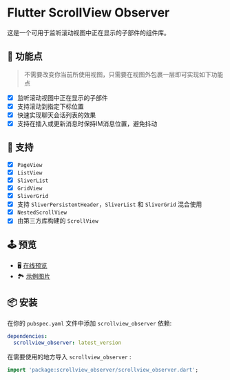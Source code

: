 # Flutter ScrollView Observer


这是一个可用于监听滚动视图中正在显示的子部件的组件库。

## 🔨 功能点

> 不需要改变你当前所使用视图，只需要在视图外包裹一层即可实现如下功能点

- [x] 监听滚动视图中正在显示的子部件
- [x] 支持滚动到指定下标位置
- [x] 快速实现聊天会话列表的效果
- [x] 支持在插入或更新消息时保持IM消息位置，避免抖动

## 🎀 支持

- [x] `PageView`
- [x] `ListView`
- [x] `SliverList`
- [x] `GridView`
- [x] `SliverGrid`
- [x] 支持 `SliverPersistentHeader`，`SliverList` 和 `SliverGrid` 混合使用
- [x] `NestedScrollView`
- [x] 由第三方库构建的 `ScrollView`

## 🕹 预览

- 🖥 [在线预览](https://fluttercandies.github.io/flutter_scrollview_observer/)
- 🏞 [示例图片](https://github.com/fluttercandies/flutter_scrollview_observer/wiki/Example)

## 📦 安装

在你的 `pubspec.yaml` 文件中添加 `scrollview_observer` 依赖:

```yaml
dependencies:
  scrollview_observer: latest_version
```

在需要使用的地方导入 `scrollview_observer` :

```dart
import 'package:scrollview_observer/scrollview_observer.dart';
```


